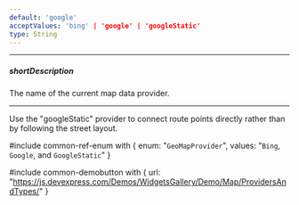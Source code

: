 ```yaml
---
default: 'google'
acceptValues: 'bing' | 'google' | 'googleStatic'
type: String
---
```

---
##### shortDescription
The name of the current map data provider.

---
Use the "googleStatic" provider to connect route points directly rather than by following the street layout.

#include common-ref-enum with {
    enum: "`GeoMapProvider`",
    values: "`Bing`, `Google`, and `GoogleStatic`"
}

#include common-demobutton with {
    url: "https://js.devexpress.com/Demos/WidgetsGallery/Demo/Map/ProvidersAndTypes/"
}